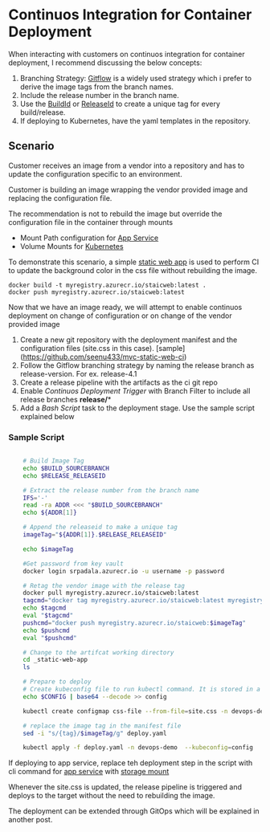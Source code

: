 # Continuos Integration for Container Deployment

When interacting with customers on continuos integration for container deployment, I recommend discussing the below concepts:

1. Branching Strategy: [Gitflow](https://www.atlassian.com/git/tutorials/comparing-workflows/gitflow-workflow) is a widely used strategy which i prefer to derive the image tags from the branch names.
2. Include the release number in the branch name.
3. Use the [BuildId](https://docs.microsoft.com/en-us/azure/devops/pipelines/build/variables?view=azure-devops&tabs=yaml) or [ReleaseId](https://docs.microsoft.com/en-us/azure/devops/pipelines/release/variables?view=azure-devops&tabs=batch) to create a unique tag for every build/release.
4. If deploying to Kubernetes, have the yaml templates in the repository.

## Scenario

Customer receives an image from a vendor into a repository and has to update the configuration specific to an environment.

Customer is building an image wrapping the vendor provided image and replacing the configuration file.

The recommendation is not to rebuild the image but override the configuration file in the container through mounts

- Mount Path configuration for [App Service](https://docs.microsoft.com/en-us/azure/app-service/configure-connect-to-azure-storage?pivots=container-linux)
- Volume Mounts for [Kubernetes](https://kubernetes.io/docs/concepts/storage/volumes/)

To demonstrate this scenario, a simple [static web app](https://github.com/seenu433/mvc-static-web) is used to perform CI to update the background color in the css file without rebuilding the image.

```dotnetcli
docker build -t myregistry.azurecr.io/staicweb:latest .
docker push myregistry.azurecr.io/staicweb:latest
```

Now that we have an image ready, we will attempt to enable continuos deployment on change of configuration or on change of the vendor provided image

1. Create a new git repository with the deployment manifest and the configuration files (site.css in this case). [sample] (https://github.com/seenu433/mvc-static-web-ci)
2. Follow the Gitflow branching strategy by naming the release branch as release-version. For ex. release-4.1
3. Create a release pipeline with the artifacts as the ci git repo
4. Enable *Continuos Deployment Trigger* with Branch Filter to include all release branches **release/***
5. Add a *Bash Script* task to the deployment stage. Use the sample script explained below

### Sample Script

```bash

    # Build Image Tag
    echo $BUILD_SOURCEBRANCH
    echo $RELEASE_RELEASEID

    # Extract the release number from the branch name
    IFS='-'
    read -ra ADDR <<< "$BUILD_SOURCEBRANCH"
    echo ${ADDR[1]}

    # Append the releaseid to make a unique tag
    imageTag="${ADDR[1]}.$RELEASE_RELEASEID"

    echo $imageTag

    #Get password from key vault
    docker login srpadala.azurecr.io -u username -p password

    # Retag the vendor image with the release tag
    docker pull myregistry.azurecr.io/staicweb:latest
    tagcmd="docker tag myregistry.azurecr.io/staicweb:latest myregistry.azurecr.io/staicweb:$imageTag"
    echo $tagcmd
    eval "$tagcmd"
    pushcmd="docker push myregistry.azurecr.io/staicweb:$imageTag"
    echo $pushcmd
    eval "$pushcmd"

    # Change to the artifcat working directory
    cd _static-web-app
    ls

    # Prepare to deploy
    # Create kubeconfig file to run kubectl command. It is stored in a pipeline variable CONFIG
    echo $CONFIG | base64 --decode >> config

    kubectl create configmap css-file --from-file=site.css -n devops-demo --dry-run=client -o yaml | kubectl apply --kubeconfig=config -f -

    # replace the image tag in the manifest file
    sed -i "s/{tag}/$imageTag/g" deploy.yaml

    kubectl apply -f deploy.yaml -n devops-demo  --kubeconfig=config

```

If deploying to app service, replace teh deployment step in the script with cli command for [app service](https://docs.microsoft.com/en-us/cli/azure/webapp/config/container?view=azure-cli-latest#az-webapp-config-container-set) with [storage mount](https://docs.microsoft.com/en-us/azure/app-service/configure-connect-to-azure-storage?pivots=container-linux)

Whenever the site.css is updated, the release pipeline is triggered and deploys to the target without the need to rebuilding the image.

The deployment can be extended through GitOps which will be explained in another post.
